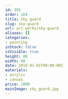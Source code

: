```yaml
---
id: 395
order: 164
title: Sky guard
slug: sky-guard
url: art-works/sky-guard
aliases: []
categories:
- painting
inStock: false
isVisible: true
height: 80
width: 60
date: 2019-01-01T00:00:00Z
materials:
- acrylic
- canvas
price: 1000
mainImage: sky_guard.jpg
---
```

